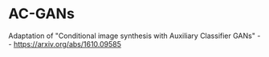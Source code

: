 # AC-GANs
Adaptation of "Conditional image synthesis with Auxiliary Classifier GANs" --  https://arxiv.org/abs/1610.09585 
